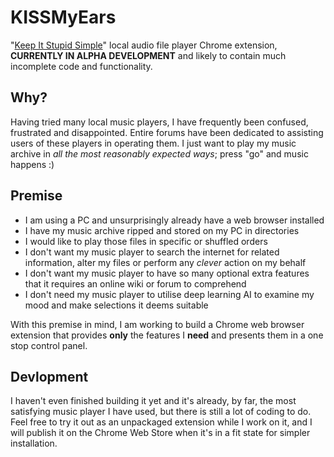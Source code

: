 # KISSMyEars

"[Keep It Stupid Simple](https://en.wikipedia.org/wiki/KISS_principle)" local audio file player Chrome extension, **CURRENTLY IN ALPHA DEVELOPMENT** and likely to contain much incomplete code and functionality.

## Why?
Having tried many local music players, I have frequently been confused, frustrated and disappointed. Entire forums have been dedicated to assisting users of these players in operating them. I just want to play my music archive in *all the most reasonably expected ways*; press "go" and music happens :)

## Premise
 * I am using a PC and unsurprisingly already have a web browser installed
 * I have my music archive ripped and stored on my PC in directories
 * I would like to play those files in specific or shuffled orders
 * I don't want my music player to search the internet for related information, alter my files or perform any *clever* action on my behalf
 * I don't want my music player to have so many optional extra features that it requires an online wiki or forum to comprehend
 * I don't need my music player to utilise deep learning AI to examine my mood and make selections it deems suitable

With this premise in mind, I am working to build a Chrome web browser extension that provides **only** the features I **need** and presents them in a one stop control panel.

## Devlopment
I haven't even finished building it yet and it's already, by far, the most satisfying music player I have used, but there is still a lot of coding to do.
Feel free to try it out as an unpackaged extension while I work on it, and I will publish it on the Chrome Web Store when it's in a fit state for simpler installation.
